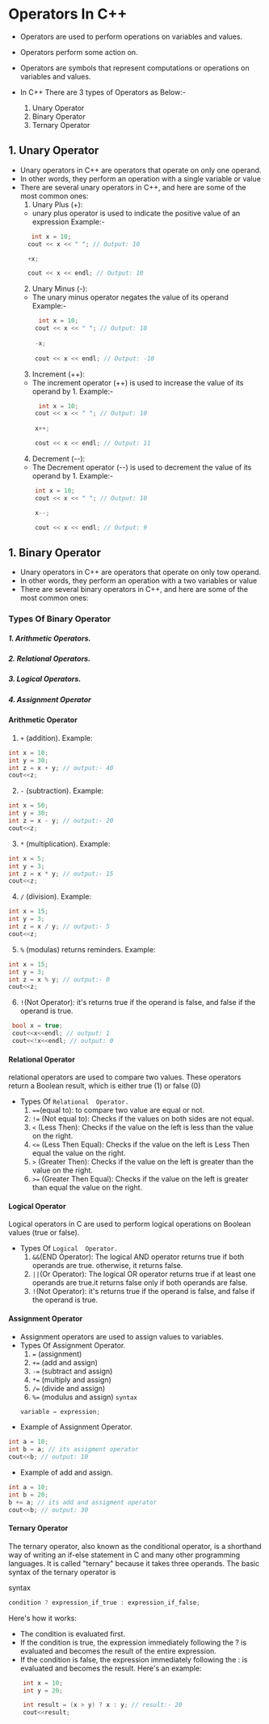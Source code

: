# Operators In C++
* Operators are used to perform operations on variables and values.
* Operators perform some action on. 
* Operators are symbols that represent computations or operations on variables and values.
* In C++ There are 3 types of Operators as Below:-

    1. Unary Operator 
    2. Binary Operator
    3. Ternary Operator

##  1. Unary Operator
* Unary operators in C++ are operators that operate on only one operand. 
* In other words, they perform an operation with a single variable or value
* There are several unary operators in C++, and here are some of the most common ones:
    1. Unary Plus (+):
    * unary plus operator is used to indicate the positive value of an expression
    Example:-
    ```cpp
       int x = 10;
      cout << x << " "; // Output: 10

      +x;

      cout << x << endl; // Output: 10

    ```
    2. Unary Minus (-):
    * The unary minus operator negates the value of its operand
    Example:-
    ```cpp
         int x = 10;
        cout << x << " "; // Output: 10
        
        -x;
        
        cout << x << endl; // Output: -10

    ```
    3. Increment (++):
    * The increment operator (++) is used to increase the value of its operand by 1.
    Example:-
    ```cpp
         int x = 10;
        cout << x << " "; // Output: 10
        
        x++;

        cout << x << endl; // Output: 11

    ```
    4. Decrement  (--):
    * The Decrement operator (--) is used to decrement the value of its operand by 1.
    Example:-
    ```cpp
        int x = 10;
        cout << x << " "; // Output: 10

        x--;

        cout << x << endl; // Output: 9
    ```




##  1. Binary Operator
* Unary operators in C++ are operators that operate on only tow operand. 
* In other words, they perform an operation with a two variables or value
* There are several binary operators in C++, and here are some of the most common ones:
### Types Of Binary Operator
##### 1. Arithmetic Operators.
##### 2. Relational Operators.
##### 3. Logical Operators.
##### 4. Assignment Operator

#### Arithmetic Operator
  1. ` + ` (addition).
 Example:
```c++
int x = 10;
int y = 30;
int z = x + y; // output:- 40
cout<<z;
```
  2. ` - ` (subtraction).
 Example:
```c++
int x = 50;
int y = 30;
int z = x - y; // output:- 20
cout<<z;
```
  3. ` * ` (multiplication).
 Example:
```c++
int x = 5;
int y = 3;
int z = x * y; // output:- 15
cout<<z;
```
  4. ` / ` (division).
 Example:
```c++
int x = 15;
int y = 3;
int z = x / y; // output:- 5
cout<<z;
```
  5. ` % ` (modulas) returns reminders.
 Example:
```c++
int x = 15;
int y = 3;
int z = x % y; // output:- 0
cout<<z;
```
6. ` ! `(Not Operator): it's returns true if the operand is false, and false if the operand is true.
```c++
 bool x = true;
 cout<<x<<endl; // output: 1
 cout<<!x<<endl; // output: 0
```

#### Relational Operator
relational operators are used to compare two values. These operators return a Boolean result, which is either true (1) or false (0)

* Types Of ` Relational  Operator. `
    1. ` == `(equal to): to compare two value are equal or not.
    2. ` != ` (Not equal to): Checks if the values on both sides are not equal.
    3. ` < ` (Less Then): Checks if the value on the left is less than the value on the right.
    4. ` <= ` (Less Then Equal): Checks if the value on the left is Less Then equal the value on the right.
    5. ` > ` (Greater Then): Checks if the value on the left is greater than the value on the right.
    6. ` >= ` (Greater Then Equal): Checks if the value on the left is greater than equal the value on the right.

#### Logical Operator
Logical operators in C are used to perform logical operations on Boolean values (true or false).

* Types Of ` Logical  Operator. `
    1. ` && `(END Operator): The logical AND operator returns true if both operands are true. otherwise, it returns false.
    2. ` || `(Or Operator): The logical OR operator returns true if  at least one operands are true.it returns false only if both operands are false.
    3. ` ! `(Not Operator): it's returns true if the operand is false, and false if the operand is true.

#### Assignment Operator
* Assignment operators are used to assign values to variables.
* Types Of Assignment Operator.
    1. `=` (assignment)
    2. `+=` (add and assign)
    3. `-=` (subtract and assign)
    4. `*=` (multiply and assign)
    5. `/=` (divide  and assign)
    6. `%=` (modulus  and assign)
    ` syntax `
    ```c++
    variable = expression;
    ```
* Example of Assignment Operator.
```c++
int a = 10;
int b = a; // its assigment operator 
cout<<b; // output: 10
```
* Example of add and assign.
```c++
int a = 10;
int b = 20;
b += a; // its add and assigment operator
cout<<b; // output: 30
```

#### Ternary Operator
The ternary operator, also known as the conditional operator, is a shorthand way of writing an if-else statement in C and many other programming languages. It is called "ternary" because it takes three operands. The basic syntax of the ternary operator is

syntax
```c++
condition ? expression_if_true : expression_if_false;
```
Here's how it works:
* The condition is evaluated first.
* If the condition is true, the expression immediately following the ? is evaluated and becomes the result of the entire expression.
* If the condition is false, the expression immediately following the : is evaluated and becomes the result.
Here's an example:
```cpp
    int x = 10;
    int y = 20;

    int result = (x > y) ? x : y; // result:- 20 
    cout<<result;
```
